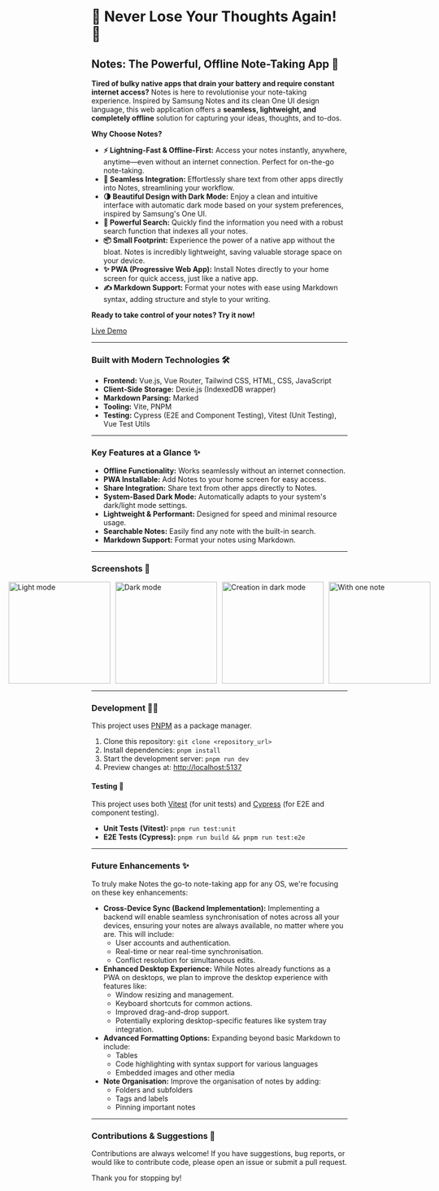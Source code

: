 # 🚀 Never Lose Your Thoughts Again! 🚀

## Notes: The Powerful, Offline Note-Taking App 📝

**Tired of bulky native apps that drain your battery and require constant internet access?** Notes is here to revolutionise your note-taking experience. Inspired by Samsung Notes and its clean One UI design language, this web application offers a **seamless, lightweight, and completely offline** solution for capturing your ideas, thoughts, and to-dos.

**Why Choose Notes?**

*   **⚡️ Lightning-Fast & Offline-First:** Access your notes instantly, anywhere, anytime—even without an internet connection. Perfect for on-the-go note-taking.
*   **📱 Seamless Integration:** Effortlessly share text from other apps directly into Notes, streamlining your workflow.
*   **🌗 Beautiful Design with Dark Mode:** Enjoy a clean and intuitive interface with automatic dark mode based on your system preferences, inspired by Samsung's One UI.
*   **🔎 Powerful Search:** Quickly find the information you need with a robust search function that indexes all your notes.
*   **📦 Small Footprint:** Experience the power of a native app without the bloat. Notes is incredibly lightweight, saving valuable storage space on your device.
*   **✨ PWA (Progressive Web App):** Install Notes directly to your home screen for quick access, just like a native app.
*   **✍️ Markdown Support:** Format your notes with ease using Markdown syntax, adding structure and style to your writing.

**Ready to take control of your notes? Try it now!**

[Live Demo](https://notes.stanleymasinde.com)

---

### Built with Modern Technologies 🛠️

*   **Frontend:** Vue.js, Vue Router, Tailwind CSS, HTML, CSS, JavaScript
*   **Client-Side Storage:** Dexie.js (IndexedDB wrapper)
*   **Markdown Parsing:** Marked
*   **Tooling:** Vite, PNPM
*   **Testing:** Cypress (E2E and Component Testing), Vitest (Unit Testing), Vue Test Utils

---

### Key Features at a Glance ✨

*   **Offline Functionality:** Works seamlessly without an internet connection.
*   **PWA Installable:** Add Notes to your home screen for easy access.
*   **Share Integration:** Share text from other apps directly to Notes.
*   **System-Based Dark Mode:** Automatically adapts to your system's dark/light mode settings.
*   **Lightweight & Performant:** Designed for speed and minimal resource usage.
*   **Searchable Notes:** Easily find any note with the built-in search.
*   **Markdown Support:** Format your notes using Markdown.

---

### Screenshots 📸

<div style="display: flex; gap: 10px; justify-content: center;">
    <img width="200" alt="Light mode" src="https://user-images.githubusercontent.com/35426405/188124054-e980b2bc-0d88-46e3-b562-d9820a069f6d.png">
    <img width="200" alt="Dark mode" src="https://user-images.githubusercontent.com/35426405/188124536-27185bc5-1d98-4438-a536-ac093435001c.png">
    <img width="200" alt="Creation in dark mode" src="https://user-images.githubusercontent.com/35426405/188125587-38812da2-2e39-41bf-aa44-0065a04d2db8.png">
    <img width="200" alt="With one note" src="https://user-images.githubusercontent.com/35426405/188125801-441a8327-7868-4ade-8b69-b27cabc4815c.png">
</div>

---

### Development 🧑‍💻

This project uses [PNPM](https://pnpm.io) as a package manager.

1.  Clone this repository: `git clone <repository_url>`
2.  Install dependencies: `pnpm install`
3.  Start the development server: `pnpm run dev`
4.  Preview changes at: <http://localhost:5137>

#### Testing 🧪

This project uses both [Vitest](https://vitest.dev) (for unit tests) and [Cypress](https://cypress.io) (for E2E and component testing).

*   **Unit Tests (Vitest):** `pnpm run test:unit`
*   **E2E Tests (Cypress):** `pnpm run build && pnpm run test:e2e`

---

### Future Enhancements ✨

To truly make Notes the go-to note-taking app for any OS, we're focusing on these key enhancements:

*   **Cross-Device Sync (Backend Implementation):** Implementing a backend will enable seamless synchronisation of notes across all your devices, ensuring your notes are always available, no matter where you are. This will include:
    *   User accounts and authentication.
    *   Real-time or near real-time synchronisation.
    *   Conflict resolution for simultaneous edits.
*   **Enhanced Desktop Experience:** While Notes already functions as a PWA on desktops, we plan to improve the desktop experience with features like:
    *   Window resizing and management.
    *   Keyboard shortcuts for common actions.
    *   Improved drag-and-drop support.
    *   Potentially exploring desktop-specific features like system tray integration.
*   **Advanced Formatting Options:** Expanding beyond basic Markdown to include:
    *   Tables
    *   Code highlighting with syntax support for various languages
    *   Embedded images and other media
*   **Note Organisation:** Improve the organisation of notes by adding:
    *   Folders and subfolders
    *   Tags and labels
    *   Pinning important notes

---

### Contributions & Suggestions 🙏

Contributions are always welcome! If you have suggestions, bug reports, or would like to contribute code, please open an issue or submit a pull request.

Thank you for stopping by!
